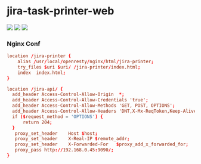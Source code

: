 # jira-task-printer-web
![](http://mrdoc.zmister.com/media/202109/%E5%BE%AE%E4%BF%A1%E5%9B%BE%E7%89%87_20210922162155_1632299000.png)
![](http://mrdoc.zmister.com/media/202109/20210922163320_1632299704.png)
![](http://mrdoc.zmister.com/media/202109/20210922163248_1632299712.jpg)

### Nginx Conf
```cf
location /jira-printer {
    alias /usr/local/openresty/nginx/html/jira-printer;
    try_files $uri $uri/ /jira-printer/index.html;
    index  index.html;
}

location /jira-api/ {
  add_header Access-Control-Allow-Origin  *;
  add_header Access-Control-Allow-Credentials 'true';
  add_header Access-Control-Allow-Methods 'GET, POST, OPTIONS';
  add_header Access-Control-Allow-Headers 'DNT,X-Mx-ReqToken,Keep-Alive,User-Agent,X-Requested-With,If-Modified-Since,Cache-Control,Content-Type,Authorization,x-xsrf-token,Set-Cookie';
  if ($request_method = 'OPTIONS') {
      return 204;
  }
   proxy_set_header    Host $host;
   proxy_set_header    X-Real-IP $remote_addr;
   proxy_set_header    X-Forwarded-For   $proxy_add_x_forwarded_for;
   proxy_pass http://192.168.0.45:9090/;
}
```
